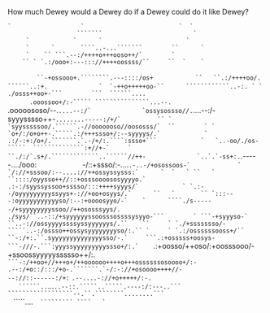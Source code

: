 How much Dewey would a Dewey do if a Dewey could do it like Dewey?

    `                   `                          `  `      
                       ```````                         `    
         `            `      `                       `      
         `      `       ````..-...```````        ``      `  
         `    `` ```.--:/++++o+++ooso++/`        `          
        `` ` `.:/ooo+:---::://++++oossss/``     ``  `    `  
 `        ``-+ossooo+.````````.---::::/os+` `           ``  
        ``.:/++++oo/.`       ``` ``````..:+.              ` 
       `-++o+++++oo-``      ````````````..-:. ` ` ``` `     
` `    ./osss++oo+-```        ```  ``````....`              
`      .ooossoo+/:-````` ```````````````...--.`       ` `   
       .ooooososo/--.`````````````````....--:/`             
       `ossysossso//.`````````````````....--:/-``         ``
   `   `syyysssso++-``````````........-----:/+/`          ``
 `     `syysssssoo/.``````.-//ooooooso//oososss/`  ``       
 ` `   `o+/:/o+o++-.`````.:/+++ssso+/:--syyyys/.`           
`       .:/-:+:/o+/.```````.`.-/+/:.````:ssso+```           
    `   `..-oo/./os-`````  ``````````````:+//+-`     `      
         ``./:/`.s+/.`````````````..``````//++-             
          `..`.`-ss+:.``````````.-----..../ooo:`          ` 
        `  `-/::+ssso/:-....```.-..-/+osossoos-`            
  `         `/://+sssoo/:--....://++ossyssysss:`      `  `  
  ` ``   ` ``::::/oyysso++//::+osssoooososyyyyo.`           
             .:-:/syyssyssoo+sssso/:::++++syyys/`           
          ` `.:--/oyyyyyyyyyssyys+-://+oo+osyys/.`      ``  
`       `` `:::---:oyyyyyyyyyyyso/:--:+oooosyyo/-`    `     
      ````./s------/+syyyyyyyyssoo//++ososssyys/.```    ` ` 
    ````./sys/``..-::/+syyyyyyssoosssossssysyyo-```        `
   ```-+syyyso-` ``..-://ossyyyyssssyssyyyyyys/.``    ``    
 ` `./+ssssssso/-`````..-:/ossso++ossysyyyyyyyyso/:.`` `    
 ` `.:/ossssssooss+/`` ``-:/+:.``.syyyyyyyyyyyyyysso/-.`    
  ```.:+osssss+oosys-```-///-.```:yyyssyyyyyyyyyssso+/:.`   
  ````.:+oosso/++oso/:+oosssooo/-+ssoossyyyyyssssso++/:.``  
   ```-:/++oo+//+++o+/++oooooo++++o+++ossssssosoooo+/:-``   
    ``.--:/+o::/:::/+o-.```````.`-/:-://+osoooo++++//-``    
     ``--://::------:/+:``  ```.--....-://+o+++++/:-.```    
  `   ``````..`...`..--::.`````..`````.----:/:---..```      
       ``````````````````--.``.````````........``` `        
            `` ``    `````....```   ````````` ````   `      
                           ```                              
